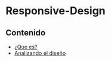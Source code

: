 # Responsive-Design






## Contenido 

- [¿Que es?](https://github.com/ReinaldoBustamante/Responsive-Design/blob/main/Indice/1)
- [Analizando el diseño](https://github.com/ReinaldoBustamante/Responsive-Design/blob/main/Indice/2)